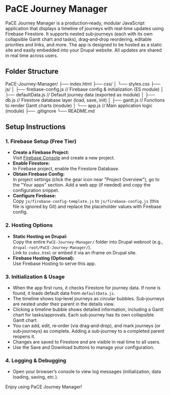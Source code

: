 # PaCE Journey Manager

PaCE Journey Manager is a production‑ready, modular JavaScript application that displays a timeline of journeys with real‑time updates using Firebase Firestore. It supports nested sub‑journeys (each with its own collapsible Gantt chart and tasks), drag‑and‑drop reordering, editable priorities and links, and more. The app is designed to be hosted as a static site and easily embedded into your Drupal website. All updates are shared in real time across users.

## Folder Structure

PaCE-Journey-Manager/
├── index.html
├── css/
│   └── styles.css
├── js/
│   ├── firebase-config.js           // Firebase config & initialization (ES module)
│   ├── defaultData.js               // Default journey data (exported as module)
│   ├── db.js                        // Firestore database layer (load, save, init)
│   ├── gantt.js                     // Functions to render Gantt charts (module)
│   └── app.js                       // Main application logic (module)
├── .gitignore
└── README.md

## Setup Instructions

### 1. Firebase Setup (Free Tier)
- **Create a Firebase Project:**  
  Visit [Firebase Console](https://console.firebase.google.com/) and create a new project.
- **Enable Firestore:**  
  In Firebase project, enable the Firestore Database.
- **Obtain Firebase Config:**  
  In project settings (click the gear icon near "Project Overview"), go to the "Your apps" section. Add a web app (if needed) and copy the configuration snippet.
- **Configure Firebase:**  
  Copy `js/firebase-config-template.js` to `js/firebase-config.js` (this file is ignored by Git) and replace the placeholder values with Firebase config.

### 2. Hosting Options
- **Static Hosting on Drupal:**  
  Copy the entire `PaCE-Journey-Manager/` folder into Drupal webroot (e.g., `drupal-root/PaCE-Journey-Manager/`).  
  Link to `index.html` or embed it via an iframe on Drupal site.
- **Firebase Hosting (Optional):**  
  Use Firebase Hosting to serve this app.

### 3. Initialization & Usage
- When the app first runs, it checks Firestore for journey data. If none is found, it loads default data from `defaultData.js`.
- The timeline shows top‑level journeys as circular bubbles. Sub‑journeys are nested under their parent in the details view.
- Clicking a timeline bubble shows detailed information, including a Gantt chart for tasks/approvals. Each sub‑journey has its own collapsible Gantt chart.
- You can add, edit, re‑order (via drag‑and‑drop), and mark journeys (or sub‑journeys) as complete. Adding a sub‑journey to a completed parent reopens it.
- Changes are saved to Firestore and are visible in real time to all users.
- Use the Save and Download buttons to manage your configuration.

### 4. Logging & Debugging
- Open your browser’s console to view log messages (initialization, data loading, saving, etc.).

Enjoy using PaCE Journey Manager!
